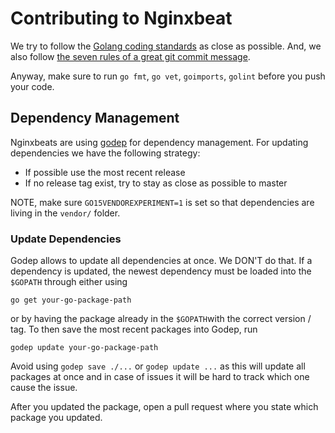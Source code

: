 # Contributing to Nginxbeat

We try to follow the [Golang coding standards](https://github.com/golang/go/wiki/CodeReviewComments) as close as possible. And, we also follow [the seven rules of a great git commit message](http://chris.beams.io/posts/git-commit/).

Anyway, make sure to run `go fmt`, `go vet`, `goimports`, `golint` before you push your code.


## Dependency Management

Nginxbeats are using [godep](https://github.com/tools/godep) for dependency management.
For updating dependencies we have the following strategy:

* If possible use the most recent release
* If no release tag exist, try to stay as close as possible to master

NOTE, make sure `GO15VENDOREXPERIMENT=1` is set so that dependencies are living in the `vendor/` folder.


### Update Dependencies

Godep allows to update all dependencies at once. We DON'T do that. If a dependency
is updated, the newest dependency must be loaded into the `$GOPATH` through either
using

`go get your-go-package-path`

or by having the package already in the `$GOPATH`with the correct version / tag.
To then save the most recent packages into Godep, run

`godep update your-go-package-path`

Avoid using `godep save ./...` or `godep update ...` as this will update all packages at
once and in case of issues it will be hard to track which one cause the issue.

After you updated the package, open a pull request where you state which package
you updated.

